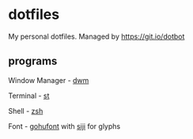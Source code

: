 # dotfiles
My personal dotfiles. Managed by https://git.io/dotbot
## programs
Window Manager - [dwm](https://dwm.suckless.org/)

Terminal - [st](https://st.suckless.org/)

Shell - [zsh](http://www.zsh.org/)

Font - [gohufont](https://font.gohu.org/)
with [siji](https://github.com/stark/siji) for glyphs
